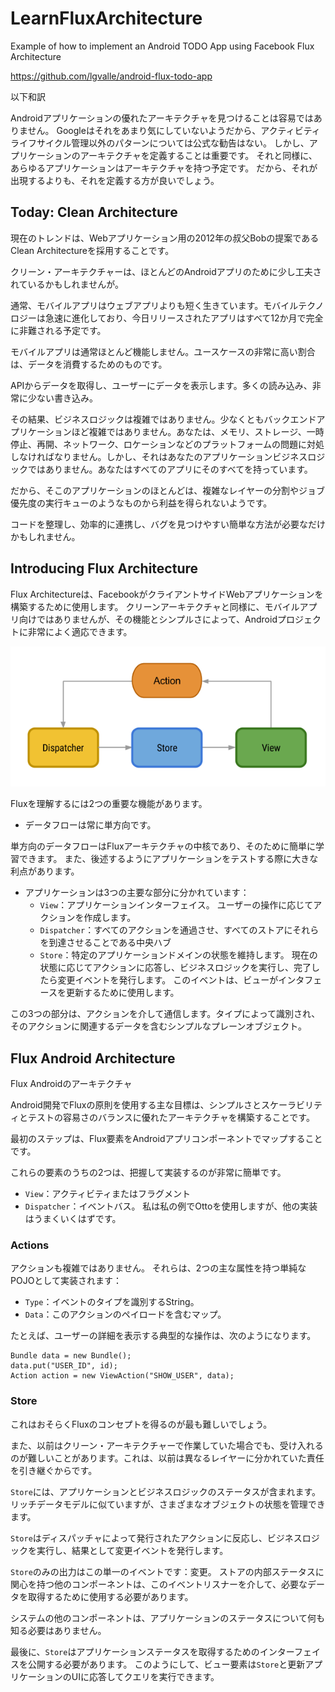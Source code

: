 # LearnFluxArchitecture
Example of how to implement an Android TODO App using Facebook Flux Architecture

https://github.com/lgvalle/android-flux-todo-app

以下和訳

Androidアプリケーションの優れたアーキテクチャを見つけることは容易ではありません。 Googleはそれをあまり気にしていないようだから、アクティビティライフサイクル管理以外のパターンについては公式な勧告はない。
しかし、アプリケーションのアーキテクチャを定義することは重要です。 それと同様に、あらゆるアプリケーションはアーキテクチャを持つ予定です。 だから、それが出現するよりも、それを定義する方が良いでしょう。

## Today: Clean Architecture

現在のトレンドは、Webアプリケーション用の2012年の叔父Bobの提案であるClean Architectureを採用することです。

クリーン・アーキテクチャーは、ほとんどのAndroidアプリのために少し工夫されているかもしれませんが。

通常、モバイルアプリはウェブアプリよりも短く生きています。モバイルテクノロジーは急速に進化しており、今日リリースされたアプリはすべて12か月で完全に非難される予定です。

モバイルアプリは通常ほとんど機能しません。ユースケースの非常に高い割合は、データを消費するためのものです。 

APIからデータを取得し、ユーザーにデータを表示します。多くの読み込み、非常に少ない書き込み。

その結果、ビジネスロジックは複雑ではありません。少なくともバックエンドアプリケーションほど複雑ではありません。あなたは、メモリ、ストレージ、一時停止、再開、ネットワーク、ロケーションなどのプラットフォームの問題に対処しなければなりません。しかし、それはあなたのアプリケーションビジネスロジックではありません。あなたはすべてのアプリにそのすべてを持っています。

だから、そこのアプリケーションのほとんどは、複雑なレイヤーの分割やジョブ優先度の実行キューのようなものから利益を得られないようです。

コードを整理し、効率的に連携し、バグを見つけやすい簡単な方法が必要なだけかもしれません。

## Introducing Flux Architecture

Flux Architectureは、FacebookがクライアントサイドWebアプリケーションを構築するために使用します。 クリーンアーキテクチャと同様に、モバイルアプリ向けではありませんが、その機能とシンプルさによって、Androidプロジェクトに非常によく適応できます。

![](https://raw.githubusercontent.com/lgvalle/lgvalle.github.io/master/public/images/flux-graph-simple.png)

Fluxを理解するには2つの重要な機能があります。

- データフローは常に単方向です。

単方向のデータフローはFluxアーキテクチャの中核であり、そのために簡単に学習できます。 また、後述するようにアプリケーションをテストする際に大きな利点があります。

- アプリケーションは3つの主要な部分に分かれています：
  - `View`：アプリケーションインターフェイス。 ユーザーの操作に応じてアクションを作成します。
  - `Dispatcher`：すべてのアクションを通過させ、すべてのストアにそれらを到達させることである中央ハブ
  - `Store`：特定のアプリケーションドメインの状態を維持します。 現在の状態に応じてアクションに応答し、ビジネスロジックを実行し、完了したら変更イベントを発行します。 このイベントは、ビューがインタフェースを更新するために使用します。
  
この3つの部分は、アクションを介して通信します。タイプによって識別され、そのアクションに関連するデータを含むシンプルなプレーンオブジェクト。

## Flux Android Architecture

Flux Androidのアーキテクチャ

Android開発でFluxの原則を使用する主な目標は、シンプルさとスケーラビリティとテストの容易さのバランスに優れたアーキテクチャを構築することです。

最初のステップは、Flux要素をAndroidアプリコンポーネントでマップすることです。

これらの要素のうちの2つは、把握して実装するのが非常に簡単です。

- `View`：アクティビティまたはフラグメント
- `Dispatcher`：イベントバス。 私は私の例でOttoを使用しますが、他の実装はうまくいくはずです。

### Actions
アクションも複雑ではありません。 それらは、2つの主な属性を持つ単純なPOJOとして実装されます：

- `Type`：イベントのタイプを識別するString。
- `Data`：このアクションのペイロードを含むマップ。

たとえば、ユーザーの詳細を表示する典型的な操作は、次のようになります。

```
Bundle data = new Bundle();
data.put("USER_ID", id);
Action action = new ViewAction("SHOW_USER", data);
```

### Store
これはおそらくFluxのコンセプトを得るのが最も難しいでしょう。

また、以前はクリーン・アーキテクチャーで作業していた場合でも、受け入れるのが難しいことがあります。これは、以前は異なるレイヤーに分かれていた責任を引き継ぐからです。

`Store`には、アプリケーションとビジネスロジックのステータスが含まれます。 リッチデータモデルに似ていますが、さまざまなオブジェクトの状態を管理できます。

`Store`はディスパッチャによって発行されたアクションに反応し、ビジネスロジックを実行し、結果として変更イベントを発行します。

`Store`のみの出力はこの単一のイベントです：変更。 ストアの内部ステータスに関心を持つ他のコンポーネントは、このイベントリスナーを介して、必要なデータを取得するために使用する必要があります。

システムの他のコンポーネントは、アプリケーションのステータスについて何も知る必要はありません。

最後に、`Store`はアプリケーションステータスを取得するためのインターフェイスを公開する必要があります。 このようにして、ビュー要素は`Store`と更新アプリケーションのUIに応答してクエリを実行できます。
